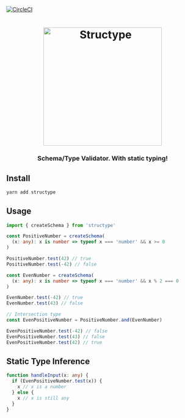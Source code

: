 [![CircleCI](https://circleci.com/gh/kube/structype.svg?style=svg)](https://circleci.com/gh/kube/structype)

<h1 align="center">
  <img width="310" alt="Structype" src="https://rawgithub.com/kube/structype/master/logo.svg">
</h1>

<h3 align="center">Schema/Type Validator. With static typing!</h3>

## Install

```sh
yarn add structype
```

## Usage

```ts
import { createSchema } from 'structype'

const PositiveNumber = createSchema(
  (x: any): x is number => typeof x === 'number' && x >= 0
)

PositiveNumber.test(42) // true
PositiveNumber.test(-42) // false

const EvenNumber = createSchema(
  (x: any): x is number => typeof x === 'number' && x % 2 === 0
)

EvenNumber.test(-42) // true
EvenNumber.test(43) // false

// Intersection type
const EvenPositiveNumber = PositiveNumber.and(EvenNumber)

EvenPositiveNumber.test(-42) // false
EvenPositiveNumber.test(43) // false
EvenPositiveNumber.test(42) // true
```

## Static Type Inference

```ts
function handleInput(x: any) {
  if (EvenPositiveNumber.test(x)) {
    x // x is a number
  } else {
    x // x is still any
  }
}
```
